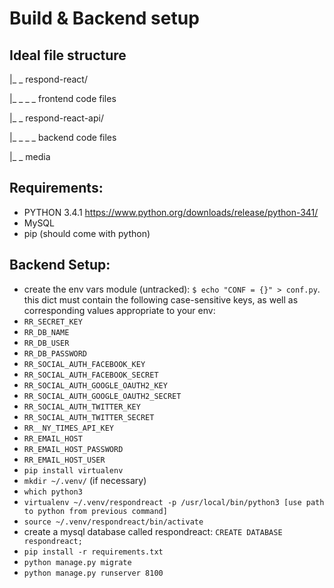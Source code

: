 # Build & Backend setup
## Ideal file structure

|_ _ respond-react/

|_ _ _ _ frontend code files

|_ _ respond-react-api/

|_ _ _ _ backend code files

|_ _ media

## Requirements:
* PYTHON 3.4.1 https://www.python.org/downloads/release/python-341/
* MySQL
* pip (should come with python)

## Backend Setup:
* create the env vars module (untracked): `$ echo "CONF = {}" > conf.py`. this
  dict must contain the following case-sensitive keys, as well as corresponding
  values appropriate to your env:
 * `RR_SECRET_KEY`
 * `RR_DB_NAME`
 * `RR_DB_USER`
 * `RR_DB_PASSWORD`
 * `RR_SOCIAL_AUTH_FACEBOOK_KEY`
 * `RR_SOCIAL_AUTH_FACEBOOK_SECRET`
 * `RR_SOCIAL_AUTH_GOOGLE_OAUTH2_KEY`
 * `RR_SOCIAL_AUTH_GOOGLE_OAUTH2_SECRET`
 * `RR_SOCIAL_AUTH_TWITTER_KEY`
 * `RR_SOCIAL_AUTH_TWITTER_SECRET`
 * `RR__NY_TIMES_API_KEY`
 * `RR_EMAIL_HOST`
 * `RR_EMAIL_HOST_PASSWORD`
 * `RR_EMAIL_HOST_USER`
* `pip install virtualenv`
* `mkdir ~/.venv/` (if necessary)
* `which python3`
* `virtualenv ~/.venv/respondreact -p /usr/local/bin/python3 [use path to python from previous command]` 
* `source ~/.venv/respondreact/bin/activate`
* create a mysql database called respondreact: `CREATE DATABASE respondreact;`
* `pip install -r requirements.txt`
* `python manage.py migrate`
* `python manage.py runserver 8100`
